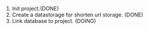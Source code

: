 1. Init project.(DONE)
2. Create a datastorage for shorten url storage. (DONE)
3. Link database to project. (DOING)